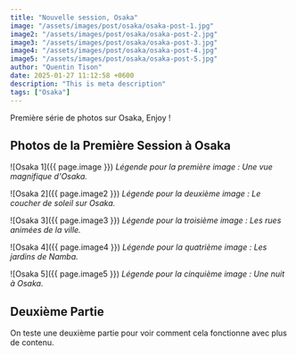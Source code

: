 ```yaml
---
title: "Nouvelle session, Osaka"
image: "/assets/images/post/osaka/osaka-post-1.jpg"
image2: "/assets/images/post/osaka/osaka-post-2.jpg"
image3: "/assets/images/post/osaka/osaka-post-3.jpg"
image4: "/assets/images/post/osaka/osaka-post-4.jpg"
image5: "/assets/images/post/osaka/osaka-post-5.jpg"
author: "Quentin Tison"
date: 2025-01-27 11:12:58 +0600
description: "This is meta description"
tags: ["Osaka"]
---
```


<!-- Excerpt Start -->
Première série de photos sur Osaka, Enjoy !
<br> <!--more-->
<!-- Excerpt End -->

## Photos de la Première Session à Osaka

![Osaka 1]({{ page.image }})
_Légende pour la première image : Une vue magnifique d'Osaka._

![Osaka 2]({{ page.image2 }})
_Légende pour la deuxième image : Le coucher de soleil sur Osaka._

![Osaka 3]({{ page.image3 }})
_Légende pour la troisième image : Les rues animées de la ville._

![Osaka 4]({{ page.image4 }})
_Légende pour la quatrième image : Les jardins de Namba._

![Osaka 5]({{ page.image5 }})
_Légende pour la cinquième image : Une nuit à Osaka._

## Deuxième Partie

On teste une deuxième partie pour voir comment cela fonctionne avec plus de contenu.
